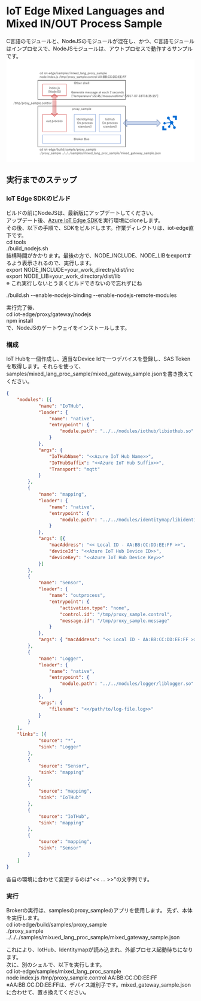 # IoT Edge Mixed Languages and Mixed IN/OUT Process Sample 
C言語のモジュールと、NodeJSのモジュールが混在し、かつ、C言語モジュールはインプロセスで、NodeJSモジュールは、アウトプロセスで動作するサンプルです。 
![Architecture](Architecture.png) 

## 実行までのステップ 
### IoT Edge SDKのビルド 
ビルドの前にNodeJSは、最新版にアップデートしてください。  
アップデート後、[Azure IoT Edge SDK](http://github.com/Azure/iot-edge)を実行環境にcloneします。  
その後、以下の手順で、SDKをビルドします。作業ディレクトリは、iot-edge直下です。  
cd tools  
./build_nodejs.sh  
結構時間がかかります。最後の方で、NODE_INCLUDE、NODE_LIBをexportするよう表示されるので、実行します。  
export NODE_INCLUDE=your_work_directry/dist/inc   
export NODE_LIB=your_work_directory/dist/lib  
※ これ実行しないとうまくビルドできないので忘れずにね  

./build.sh --enable-nodejs-binding --enable-nodejs-remote-modules  

実行完了後、  
cd iot-edge/proxy/gateway/nodejs  
npm install  
で、NodeJSのゲートウェイをインストールします。  

### 構成  
IoT Hubを一個作成し、適当なDevice Idで一つデバイスを登録し、SAS Tokenを取得します。それらを使って、samples/mixed_lang_proc_sample/mixed_gateway_sample.jsonを書き換えてください。 
```json
{
    "modules": [{
            "name": "IoTHub",
            "loader": {
                "name": "native",
                "entrypoint": {
                    "module.path": "../../modules/iothub/libiothub.so"
                }
            },
            "args": {
                "IoTHubName": "<<Azure IoT Hub Name>>",
                "IoTHubSuffix": "<<Azure IoT Hub Suffix>>",
                "Transport": "mqtt"
            }
        },
        {
            "name": "mapping",
            "loader": {
                "name": "native",
                "entrypoint": {
                    "module.path": "../../modules/identitymap/libidentity_map.so"
                }
            },
            "args": [{
                "macAddress": "<< Local ID - AA:BB:CC:DD:EE:FF >>",
                "deviceId": "<<Azure IoT Hub Device ID>>",
                "deviceKey": "<<Azure IoT Hub Device Key>>"
            }]
        },
        {
            "name": "Sensor",
            "loader": {
                "name": "outprocess",
                "entrypoint": {
                    "activation.type": "none",
                    "control.id": "/tmp/proxy_sample.control",
                    "message.id": "/tmp/proxy_sample.message"
                }
            },
            "args": { "macAddress": "<< Local ID - AA:BB:CC:DD:EE:FF >>" }
        },
        {
            "name": "Logger",
            "loader": {
                "name": "native",
                "entrypoint": {
                    "module.path": "../../modules/logger/liblogger.so"
                }
            },
            "args": {
                "filename": "<</path/to/log-file.log>>"
            }
        }
    ],
    "links": [{
            "source": "*",
            "sink": "Logger"
        },
        {
            "source": "Sensor",
            "sink": "mapping"
        },
        {
            "source": "mapping",
            "sink": "IoTHub"
        },
        {
            "source": "IoTHub",
            "sink": "mapping"
        },
        {
            "source": "mapping",
            "sink": "Sensor"
        }
    ]
}
```  
各自の環境に合わせて変更するのは"<< ... >>"の文字列です。 

### 実行  
Brokerの実行は、samplesのproxy_sampleのアプリを使用します。 
先ず、本体を実行します。  
cd iot-edge/build/samples/proxy_sample  
./proxy_sample ../../../samples/mixued_lang_proc_sample/mixed_gateway_sample.json  

これにより、IotHub、Identitymapが読み込まれ、外部プロセス起動待ちになります。  
次に、別のシェルで、以下を実行します。  
cd iot-edge/samples/mixed_lang_proc_sample  
node index.js /tmp/proxy_sample.control AA:BB:CC:DD:EE:FF  
※AA:BB:CC:DD:EE:FFは、デバイス識別子です。mixed_gateway_sample.jsonに合わせて、置き換えてください。 
